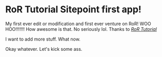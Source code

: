 # RoR Tutorial Sitepoint first app!

My first ever edit or modification and first ever venture on RoR! WOO HOO!!!!!!! How awesome is that. No seriously lol. Thanks to [*RoR Tutorial*](http://railstutorial.org)

I want to add more stuff. What now.

Okay whatever. Let's kick some ass.